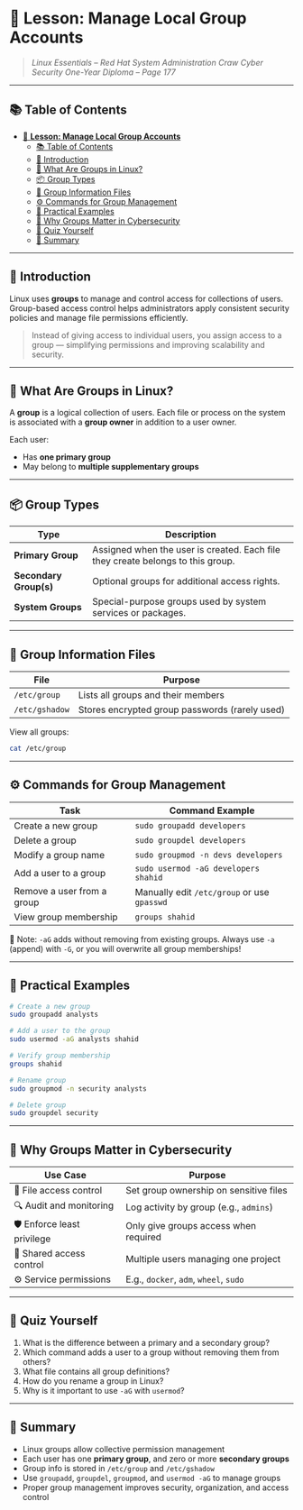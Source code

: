 # 👥 **Lesson: Manage Local Group Accounts**

> *Linux Essentials – Red Hat System Administration*
> *Craw Cyber Security One-Year Diploma – Page 177*

---

## 📚 Table of Contents

- [👥 **Lesson: Manage Local Group Accounts**](#-lesson-manage-local-group-accounts)
  - [📚 Table of Contents](#-table-of-contents)
  - [🎯 Introduction](#-introduction)
  - [🧠 What Are Groups in Linux?](#-what-are-groups-in-linux)
  - [📦 Group Types](#-group-types)
  - [📁 Group Information Files](#-group-information-files)
  - [⚙️ Commands for Group Management](#️-commands-for-group-management)
  - [🧪 Practical Examples](#-practical-examples)
  - [🔐 Why Groups Matter in Cybersecurity](#-why-groups-matter-in-cybersecurity)
  - [🧠 Quiz Yourself](#-quiz-yourself)
  - [📎 Summary](#-summary)

---

## 🎯 Introduction

Linux uses **groups** to manage and control access for collections of users. Group-based access control helps administrators apply consistent security policies and manage file permissions efficiently.

> Instead of giving access to individual users, you assign access to a group — simplifying permissions and improving scalability and security.

---

## 🧠 What Are Groups in Linux?

A **group** is a logical collection of users. Each file or process on the system is associated with a **group owner** in addition to a user owner.

Each user:

- Has **one primary group**
- May belong to **multiple supplementary groups**

---

## 📦 Group Types

| Type                   | Description                                                                     |
| ---------------------- | ------------------------------------------------------------------------------- |
| **Primary Group**      | Assigned when the user is created. Each file they create belongs to this group. |
| **Secondary Group(s)** | Optional groups for additional access rights.                                   |
| **System Groups**      | Special-purpose groups used by system services or packages.                     |

---

## 📁 Group Information Files

| File           | Purpose                                        |
| -------------- | ---------------------------------------------- |
| `/etc/group`   | Lists all groups and their members             |
| `/etc/gshadow` | Stores encrypted group passwords (rarely used) |

View all groups:

```bash
cat /etc/group
```

---

## ⚙️ Commands for Group Management

| Task                       | Command Example                             |
| -------------------------- | ------------------------------------------- |
| Create a new group         | `sudo groupadd developers`                  |
| Delete a group             | `sudo groupdel developers`                  |
| Modify a group name        | `sudo groupmod -n devs developers`          |
| Add a user to a group      | `sudo usermod -aG developers shahid`        |
| Remove a user from a group | Manually edit `/etc/group` or use `gpasswd` |
| View group membership      | `groups shahid`                             |

🔹 Note: `-aG` adds without removing from existing groups.
Always use `-a` (append) with `-G`, or you will overwrite all group memberships!

---

## 🧪 Practical Examples

```bash
# Create a new group
sudo groupadd analysts

# Add a user to the group
sudo usermod -aG analysts shahid

# Verify group membership
groups shahid

# Rename group
sudo groupmod -n security analysts

# Delete group
sudo groupdel security
```

---

## 🔐 Why Groups Matter in Cybersecurity

| Use Case                    | Purpose                                |
| --------------------------- | -------------------------------------- |
| 🔐 File access control      | Set group ownership on sensitive files |
| 🔍 Audit and monitoring     | Log activity by group (e.g., `admins`) |
| 🛡️ Enforce least privilege | Only give groups access when required  |
| 📁 Shared access control    | Multiple users managing one project    |
| ⚙️ Service permissions      | E.g., `docker`, `adm`, `wheel`, `sudo` |

---

## 🧠 Quiz Yourself

1. What is the difference between a primary and a secondary group?
2. Which command adds a user to a group without removing them from others?
3. What file contains all group definitions?
4. How do you rename a group in Linux?
5. Why is it important to use `-aG` with `usermod`?

---

## 📎 Summary

- Linux groups allow collective permission management
- Each user has one **primary group**, and zero or more **secondary groups**
- Group info is stored in `/etc/group` and `/etc/gshadow`
- Use `groupadd`, `groupdel`, `groupmod`, and `usermod -aG` to manage groups
- Proper group management improves security, organization, and access control
